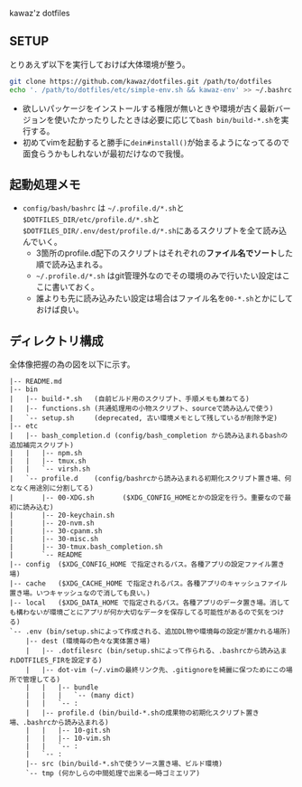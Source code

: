 kawaz'z dotfiles

## SETUP
とりあえず以下を実行しておけば大体環境が整う。

```bash
git clone https://github.com/kawaz/dotfiles.git /path/to/dotfiles
echo '. /path/to/dotfiles/etc/simple-env.sh && kawaz-env' >> ~/.bashrc
```

+ 欲しいパッケージをインストールする権限が無いときや環境が古く最新バージョンを使いたかったりしたときは必要に応じて`bash bin/build-*.sh`を実行する。
+ 初めてvimを起動すると勝手に`dein#install()`が始まるようになってるので面食らうかもしれないが最初だけなので我慢。


## 起動処理メモ
- `config/bash/bashrc` は `~/.profile.d/*.sh`と`$DOTFILES_DIR/etc/profile.d/*.sh`と`$DOTFILES_DIR/.env/dest/profile.d/*.sh`にあるスクリプトを全て読み込んでいく。
  - 3箇所のprofile.d配下のスクリプトはそれぞれの**ファイル名でソート**した順で読み込まれる。
  - `~/.profile.d/*.sh` はgit管理外なのでその環境のみで行いたい設定はここに書いておく。
  - 誰よりも先に読み込みたい設定は場合はファイル名を`00-*.sh`とかにしておけば良い。


## ディレクトリ構成
全体像把握の為の図を以下に示す。

    |-- README.md
    |-- bin
    |   |-- build-*.sh   (自前ビルド用のスクリプト、手順メモも兼ねてる)
    |   |-- functions.sh (共通処理用の小物スクリプト、sourceで読み込んで使う)
    |   `-- setup.sh     (deprecated, 古い環境メモとして残しているが削除予定)
    |-- etc
    |   |-- bash_completion.d (config/bash_completion から読み込まれるbashの追加補完スクリプト)
    |   |   |-- npm.sh
    |   |   |-- tmux.sh
    |   |   `-- virsh.sh
    |   `-- profile.d    (config/bashrcから読み込まれる初期化スクリプト置き場、何となく用途別に分割してる)
    |       |-- 00-XDG.sh       ($XDG_CONFIG_HOMEとかの設定を行う。重要なので最初に読み込む)
    |       |-- 20-keychain.sh
    |       |-- 20-nvm.sh
    |       |-- 30-cpanm.sh
    |       |-- 30-misc.sh
    |       |-- 30-tmux.bash_completion.sh
    |       `-- README
    |-- config  ($XDG_CONFIG_HOME で指定されるパス。各種アプリの設定ファイル置き場)
    |-- cache   ($XDG_CACHE_HOME で指定されるパス。各種アプリのキャッシュファイル置き場。いつキャッシュなので消しても良い。)
    |-- local   ($XDG_DATA_HOME で指定されるパス。各種アプリのデータ置き場。消しても構わないが環境ごとにアプリが何か大切なデータを保存してる可能性があるので気をつける)
    `-- .env (bin/setup.shによって作成される、追加DL物や環境毎の設定が置かれる場所)
        |-- dest (環境毎の色々な実体置き場)
        |   |-- .dotfilesrc (bin/setup.shによって作られる、.bashrcから読み込まれDOTFILES_FIRを設定する)
        |   |-- dot-vim (~/.vimの最終リンク先、.gitignoreを綺麗に保つためにこの場所で管理してる)
        |   |   |-- bundle
        |   |   |   `-- (many dict)
        |   |   `-- :
        |   |-- profile.d (bin/build-*.shの成果物の初期化スクリプト置き場、.bashrcから読み込まれる)
        |   |   |-- 10-git.sh
        |   |   |-- 10-vim.sh
        |   |   `-- :
        |   `-- :
        |-- src (bin/build-*.shで使うソース置き場、ビルド環境)
        `-- tmp (何かしらの中間処理で出来る一時ゴミエリア)
